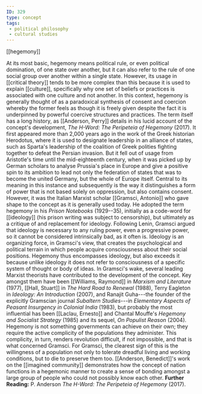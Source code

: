```yaml
---
ID: 329
type: concept
tags: 
 - political philosophy
 - cultural studies
---
```


[[hegemony]]

 At its most basic,
hegemony means political rule, or even political domination, of one
state over another, but it can also refer to the rule of one social
group over another within a single state. However, its usage in
[[critical theory]] tends to
be more complex than this because it is used to explain
[[culture]], specifically why
one set of beliefs or practices is associated with one culture and not
another. In this context, hegemony is generally thought of as a
paradoxical synthesis of consent and coercion whereby the former feels
as though it is freely given despite the fact it is underpinned by
powerful coercive structures and practices.
The term itself has a long history, as [[Anderson, Perry]] details in his
lucid account of the concept's development, *The H-Word: The Peripeteia
of Hegemony* (2017). It first appeared more than 2,000 years ago in the
work of the Greek historian Herodotus, where it is used to designate
leadership in an alliance of states, such as Sparta's leadership of the
coalition of Greek polities fighting together to defeat the Persian
invasion. But it fell out of usage from Aristotle's time until the
mid-eighteenth century, when it was picked up by German scholars to
analyse Prussia's place in Europe and give a positive spin to its
ambition to lead not only the federation of states that was to become
the united Germany, but the whole of Europe itself. Central to its
meaning in this instance and subsequently is the way it distinguishes a
form of power that is not based solely on oppression, but also contains
consent.
However, it was the Italian Marxist scholar [[Gramsci, Antonio]] who gave shape to
the concept as it is generally used today. He adopted the term hegemony
in his *Prison Notebooks* (1929--35), initially as a code-word for
[[ideology]] (his prison
writing was subject to censorship), but ultimately as a critique of and
replacement for ideology. Following Lenin, Gramsci argued that ideology
is necessary to any ruling power, even a progressive power, so it cannot
be considered intrinsically bad, as it often is. Ideology is an
organizing force, in Gramsci's view, that creates the psychological and
political terrain in which people acquire consciousness about their
social positions. Hegemony thus encompasses ideology, but also exceeds
it because unlike ideology it does not refer to consciousness of a
specific system of thought or body of ideas.
In Gramsci's wake, several leading Marxist theorists have contributed to
the development of the concept. Key amongst them have been [[Williams, Raymond]] in *Marxism and
Literature* (1977), [[Hall, Stuart]] in *The Hard Road to
Renewal* (1988), Terry Eagleton in *Ideology: An Introduction* (2007),
and Ranajit Guha---the founder of the explicitly Gramscian journal
*Subaltern Studies*---in *Elementary Aspects of Peasant Insurgency in
Colonial India* (1983), but probably the most influential has been
[[Laclau, Ernesto]] and Chantal
Mouffe's *Hegemony and Socialist Strategy* (1985) and its sequel, *On Populist Reason* (2004).
Hegemony is not something governments can achieve on their own; they
require the active complicity of the populations they administer. This
complicity, in turn, renders revolution difficult, if not impossible,
and that is what concerned Gramsci. For Gramsci, the clearest sign of
this is the willingness of a population not only to tolerate dreadful
living and working conditions, but to die to preserve them too.
[[Anderson, Benedict]]'s work
on the [[imagined community]]
demonstrates how the concept of nation functions in a hegemonic manner
to create a sense of bonding amongst a large group of people who could
not possibly know each other.
**Further Reading:** P. Anderson *The H-Word: The Peripeteia of
Hegemony* (2017).
